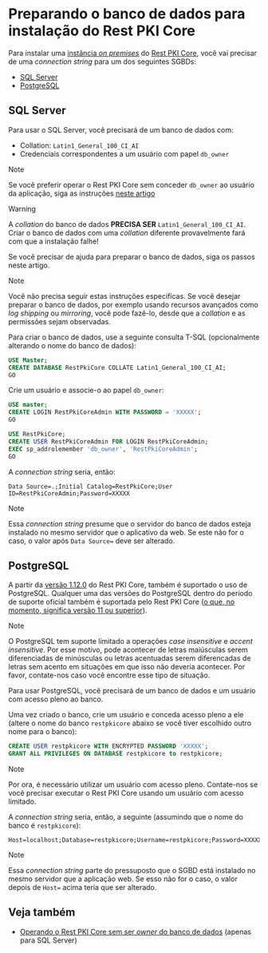 ﻿# Preparando o banco de dados para instalação do Rest PKI Core

Para instalar uma [instância *on premises*](index.md) do [Rest PKI Core](../index.md), você vai precisar de uma *connection string* para um dos seguintes
SGBDs:

* [SQL Server](#sql-server)
* [PostgreSQL](#postgres)

<a name="sql-server" />

## SQL Server

Para usar o SQL Server, você precisará de um banco de dados com:

* Collation: `Latin1_General_100_CI_AI`
* Credenciais correspondentes a um usuário com papel `db_owner`

> [!NOTE]
> Se você preferir operar o Rest PKI Core sem conceder `db_owner` ao usuário da aplicação, siga as instruções [neste artigo](unprivileged-db-user.md)

> [!WARNING]
> A *collation* do banco de dados **PRECISA SER** `Latin1_General_100_CI_AI`. Criar o banco de dados com uma *collation* diferente provavelmente fará com que a instalação falhe!

Se você precisar de ajuda para preparar o banco de dados, siga os passos neste artigo.

> [!NOTE]
> Você não precisa seguir estas instruções especifícas. Se você desejar preparar o banco de dados,
> por exemplo usando recursos avançados como *log shipping* ou *mirroring*, você pode fazê-lo, desde que a *collation* e as permissões sejam observadas.

Para criar o banco de dados, use a seguinte consulta T-SQL (opcionalmente alterando o nome do banco de dados):

```sql
USE Master;
CREATE DATABASE RestPkiCore COLLATE Latin1_General_100_CI_AI;
GO
```

Crie um usuário e associe-o ao papel `db_owner`:

```sql
USE master;
CREATE LOGIN RestPkiCoreAdmin WITH PASSWORD = 'XXXXX';
GO

USE RestPkiCore;
CREATE USER RestPkiCoreAdmin FOR LOGIN RestPkiCoreAdmin;
EXEC sp_addrolemember 'db_owner', 'RestPkiCoreAdmin';
GO
```

A *connection string* seria, então:

```
Data Source=.;Initial Catalog=RestPkiCore;User ID=RestPkiCoreAdmin;Password=XXXXX
```

> [!NOTE]
> Essa *connection string* presume que o servidor do banco de dados esteja instalado no mesmo servidor que o aplicativo da web. Se este não for o caso,
> o valor após `Data Source=` deve ser alterado.

<a name="postgres" />

## PostgreSQL

A partir da [versão 1.12.0](../changelog.md#v1-12-0) do Rest PKI Core, também é suportado o uso de PostgreSQL. Qualquer uma das versões do PostgreSQL dentro do período
de suporte oficial também é suportada pelo Rest PKI Core ([o que, no momento, significa versão 11 ou superior](https://www.postgresql.org/support/versioning/)).

> [!NOTE]
> O PostgreSQL tem suporte limitado a operações *case insensitive* e *accent insensitive*. Por esse motivo, pode acontecer de letras maiúsculas serem
> diferenciadas de minúsculas ou letras acentuadas serem diferencadas de letras sem acento em situações em que isso não deveria acontecer. Por favor, contate-nos
> caso você encontre esse tipo de situação.

Para usar PostgreSQL, você precisará de um banco de dados e um usuário com acesso pleno ao banco.

Uma vez criado o banco, crie um usuário e conceda acesso pleno a ele (altere o nome do banco `restpkicore` abaixo se você tiver escolhido outro nome para o banco):

```sql
CREATE USER restpkicore WITH ENCRYPTED PASSWORD 'XXXXX';
GRANT ALL PRIVILEGES ON DATABASE restpkicore to restpkicore;
```

> [!NOTE]
> Por ora, é necessário utilizar um usuário com acesso pleno. Contate-nos se você precisar executar o Rest PKI Core usando um usuário com acesso limitado.

A *connection string* seria, então, a seguinte (assumindo que o nome do banco é `restpkicore`):

```
Host=localhost;Database=restpkicore;Username=restpkicore;Password=XXXXX
```

> [!NOTE]
> Essa *connection string* parte do pressuposto que o SGBD está instalado no mesmo servidor que a aplicação web. Se esso não for o caso, o valor
> depois de `Host=` acima teria que ser alterado.

## Veja também

* [Operando o Rest PKI Core sem ser *owner* do banco de dados](unprivileged-db-user.md) (apenas para SQL Server)

